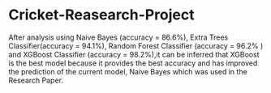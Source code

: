 # Cricket-Reasearch-Project
After analysis using Naive Bayes (accuracy = 86.6%), Extra Trees Classifier(accuracy = 94.1%), Random Forest Classifier (accuracy = 96.2% ) and XGBoost Classifier (accuracy = 98.2%),it can be inferred that XGBoost is the best model because it provides the best accuracy and has improved the prediction of the current model, Naive Bayes which was used in the Research Paper.
